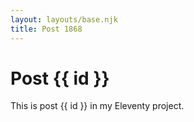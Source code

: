 ```yaml
---
layout: layouts/base.njk
title: Post 1868
---
```


# Post {{ id }}

This is post {{ id }} in my Eleventy project.
